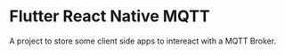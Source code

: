 # Flutter React Native MQTT

A project to store some client side apps to intereact with a MQTT Broker.